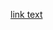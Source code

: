 [link text](https://docs.google.com/document/d/1q1mGR3l_fjF3m2tEo0ArVB62RbQ-CkVYB5Sa0JglWG4/edit?usp=sharing)
